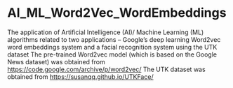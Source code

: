 # AI_ML_Word2Vec_WordEmbeddings
The application of Artificial Intelligence (AI)/ Machine Learning (ML) algorithms related to two applications – Google’s deep learning Word2vec word embeddings system and a facial recognition system using the UTK dataset
The pre-trained Word2vec model (which is based on the Google News dataset) was obtained from https://code.google.com/archive/p/word2vec/
The UTK dataset was obtained from https://susanqq.github.io/UTKFace/
